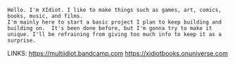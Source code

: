 	Hello. I'm XIdiot. I like to make things such as games, art, comics, books, music, and films.
	I'm mainly here to start a basic project I plan to keep building and building on.  It's been done before, but I'm gonna try to make it unique. I'll be refraining from giving too much info to keep it as a surprise.

LINKS:
https://multiidiot.bandcamp.com
https://xidiotbooks.onuniverse.com
